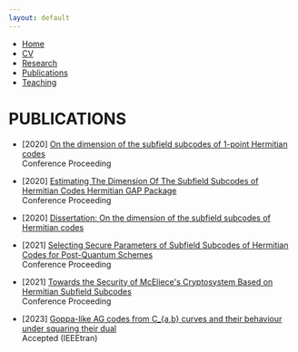 ```yaml
---
layout: default
---
```


<div class="navbar">
  <ul>
    <li><a href="./index.html">Home</a></li>
    <li><a href="./cv.html">CV</a></li>
    <li><a href="./research.html">Research</a></li>
    <li><a href="./publications.html" class="active">Publications</a></li>
    <li><a href="./teaching.html">Teaching</a></li>
  </ul>
</div>

# PUBLICATIONS

- [2020] [On the dimension of the subfield subcodes of 1-point Hermitian codes](https://example.com/publication1)  
  Conference Proceeding

- [2020] [Estimating The Dimension Of The Subfield Subcodes of Hermitian Codes Hermitian GAP Package](https://example.com/publication2)  
  Conference Proceeding

- [2020] [Dissertation: On the dimension of the subfield subcodes of Hermitian codes](https://example.com/publication3)  

- [2021] [Selecting Secure Parameters of Subfield Subcodes of Hermitian Codes for Post-Quantum Schemes](https://example.com/publication4)  
  Conference Proceeding

- [2021] [Towards the Security of McEliece's Cryptosystem Based on Hermitian Subfield Subcodes](https://example.com/publication5)  
  Conference Proceeding
  
- [2023] [Goppa-like AG codes from C_{a,b} curves and their behaviour under squaring their dual](https://example.com/publication6)  
  Accepted (IEEEtran)
